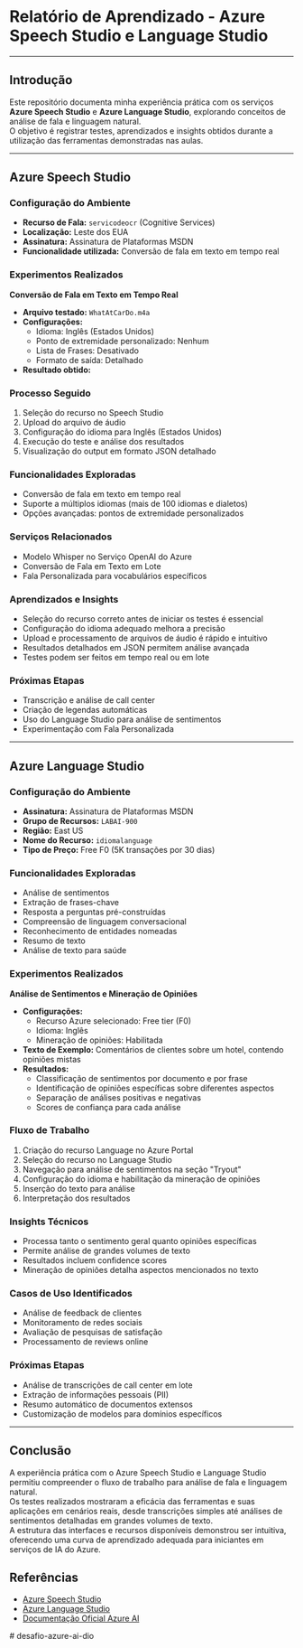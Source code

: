 # Relatório de Aprendizado - Azure Speech Studio e Language Studio

---

## Introdução
Este repositório documenta minha experiência prática com os serviços **Azure Speech Studio** e **Azure Language Studio**, explorando conceitos de análise de fala e linguagem natural.  
O objetivo é registrar testes, aprendizados e insights obtidos durante a utilização das ferramentas demonstradas nas aulas.

---

## Azure Speech Studio

### Configuração do Ambiente
- **Recurso de Fala:** `servicodeocr` (Cognitive Services)  
- **Localização:** Leste dos EUA  
- **Assinatura:** Assinatura de Plataformas MSDN  
- **Funcionalidade utilizada:** Conversão de fala em texto em tempo real  

### Experimentos Realizados
**Conversão de Fala em Texto em Tempo Real**  
- **Arquivo testado:** `WhatAtCarDo.m4a`  
- **Configurações:**  
  - Idioma: Inglês (Estados Unidos)  
  - Ponto de extremidade personalizado: Nenhum  
  - Lista de Frases: Desativado  
  - Formato de saída: Detalhado  
- **Resultado obtido:**  


### Processo Seguido
1. Seleção do recurso no Speech Studio  
2. Upload do arquivo de áudio  
3. Configuração do idioma para Inglês (Estados Unidos)  
4. Execução do teste e análise dos resultados  
5. Visualização do output em formato JSON detalhado  

### Funcionalidades Exploradas
- Conversão de fala em texto em tempo real  
- Suporte a múltiplos idiomas (mais de 100 idiomas e dialetos)  
- Opções avançadas: pontos de extremidade personalizados  

### Serviços Relacionados
- Modelo Whisper no Serviço OpenAI do Azure  
- Conversão de Fala em Texto em Lote  
- Fala Personalizada para vocabulários específicos  

### Aprendizados e Insights
- Seleção do recurso correto antes de iniciar os testes é essencial  
- Configuração do idioma adequado melhora a precisão  
- Upload e processamento de arquivos de áudio é rápido e intuitivo  
- Resultados detalhados em JSON permitem análise avançada  
- Testes podem ser feitos em tempo real ou em lote  

### Próximas Etapas
- Transcrição e análise de call center  
- Criação de legendas automáticas  
- Uso do Language Studio para análise de sentimentos  
- Experimentação com Fala Personalizada  

---

## Azure Language Studio

### Configuração do Ambiente
- **Assinatura:** Assinatura de Plataformas MSDN  
- **Grupo de Recursos:** `LABAI-900`  
- **Região:** East US  
- **Nome do Recurso:** `idiomalanguage`  
- **Tipo de Preço:** Free F0 (5K transações por 30 dias)  

### Funcionalidades Exploradas
- Análise de sentimentos  
- Extração de frases-chave  
- Resposta a perguntas pré-construídas  
- Compreensão de linguagem conversacional  
- Reconhecimento de entidades nomeadas  
- Resumo de texto  
- Análise de texto para saúde  

### Experimentos Realizados
**Análise de Sentimentos e Mineração de Opiniões**  
- **Configurações:**  
  - Recurso Azure selecionado: Free tier (F0)  
  - Idioma: Inglês  
  - Mineração de opiniões: Habilitada  
- **Texto de Exemplo:** Comentários de clientes sobre um hotel, contendo opiniões mistas  
- **Resultados:**  
  - Classificação de sentimentos por documento e por frase  
  - Identificação de opiniões específicas sobre diferentes aspectos  
  - Separação de análises positivas e negativas  
  - Scores de confiança para cada análise  

### Fluxo de Trabalho
1. Criação do recurso Language no Azure Portal  
2. Seleção do recurso no Language Studio  
3. Navegação para análise de sentimentos na seção "Tryout"  
4. Configuração do idioma e habilitação da mineração de opiniões  
5. Inserção do texto para análise  
6. Interpretação dos resultados  

### Insights Técnicos
- Processa tanto o sentimento geral quanto opiniões específicas  
- Permite análise de grandes volumes de texto  
- Resultados incluem confidence scores  
- Mineração de opiniões detalha aspectos mencionados no texto  

### Casos de Uso Identificados
- Análise de feedback de clientes  
- Monitoramento de redes sociais  
- Avaliação de pesquisas de satisfação  
- Processamento de reviews online  

### Próximas Etapas
- Análise de transcrições de call center em lote  
- Extração de informações pessoais (PII)  
- Resumo automático de documentos extensos  
- Customização de modelos para domínios específicos  

---

## Conclusão
A experiência prática com o Azure Speech Studio e Language Studio permitiu compreender o fluxo de trabalho para análise de fala e linguagem natural.  
Os testes realizados mostraram a eficácia das ferramentas e suas aplicações em cenários reais, desde transcrições simples até análises de sentimentos detalhadas em grandes volumes de texto.  
A estrutura das interfaces e recursos disponíveis demonstrou ser intuitiva, oferecendo uma curva de aprendizado adequada para iniciantes em serviços de IA do Azure.


## Referências
- [Azure Speech Studio](https://speech.microsoft.com/portal)  
- [Azure Language Studio](https://language.cognitive.azure.com/home)  
- [Documentação Oficial Azure AI](https://learn.microsoft.com/azure/cognitive-services/)



#   d e s a f i o - a z u r e - a i - d i o  
 